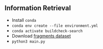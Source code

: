 ## Information Retrieval

- Install `conda`
- `conda env create --file environment.yml`
- `conda activate buildcheck-search`
- Download [fragments dataset](https://drive.google.com/file/d/12BkVtE6lS8tDF52acnu7c079cLp_UfmJ/view?usp=share_link)
- `python3 main.py`
